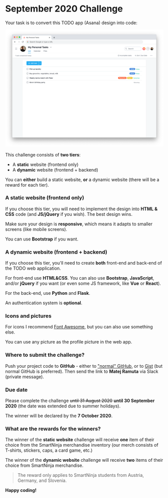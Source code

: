 # September 2020 Challenge

Your task is to convert this TODO app (Asana) design into code:

![](img/todo-app-challenge.png)

This challenge consists of **two tiers**:

- A **static** website (frontend only)
- A **dynamic** website (frontend + backend)

You can **either** build a static website, **or** a dynamic website (there will be a reward for each tier).

### A static website (frontend only)

If you choose this tier, you will need to implement the design into **HTML & CSS** code (and **JS/jQuery** if you wish). The best design wins.

Make sure your design is **responsive**, which means it adapts to smaller screens (like mobile screens).

You can use **Bootstrap** if you want.

### A dynamic website (frontend + backend)

If you choose this tier, you'll need to create **both** front-end and back-end of the TODO web application.

For front-end use **HTML&CSS**. You can also use **Bootstrap**, **JavaScript**, and/or **jQuery** if you want (or even some JS framework, like **Vue** or **React**).

For the back-end, use **Python** and **Flask**.

An authentication system is **optional**.

### Icons and pictures

For icons I recommend [Font Awesome](https://fontawesome.com/), but you can also use something else.

You can use any picture as the profile picture in the web app.

### Where to submit the challenge?

Push your project code to **GitHub** - either to ["normal" GitHub](https://github.com/), or to [Gist](https://gist.github.com/) (but normal GitHub is preferred). Then send the link to **Matej Ramuta** via Slack (private message).

### Due date

Please complete the challenge <s>until 31 August 2020</s> **until 30 September 2020** (the date was extended due to summer holidays).

The winner will be declared by the **7 October 2020**.

### What are the rewards for the winners?

The winner of the **static website** challenge will receive **one** item of their choice from the SmartNinja merchandise inventory (our merch consists of T-shirts, stickers, caps, a card game, etc.)

The winner of the **dynamic website** challenge will receive **two** items of their choice from SmartNinja merchandise.

> The reward only applies to SmartNinja students from Austria, Germany, and Slovenia.

**Happy coding!**
